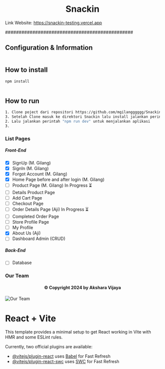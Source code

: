 
# <h1 align="center">Snackin</h1>

Link Website: https://snackin-testing.vercel.app

###############################################

## Configuration & Information
```bash
```


## How to install
```bash
npm install
```

```bash

```

## How to run
```bash
1. Clone poject dari repositori https://github.com/mgilangggggg/Snackin
3. Setelah Clone masuk ke direktori Snackin lalu install jalankan perintah "npm install" di terminal
2. Lalu jalankan perintah "npm run dev" untuk menjalankan aplikasi
3. 
```

### List Pages
##### Front-End
- [x] SignUp (M. Gilang)
- [x] SignIn (M. Gilang)
- [x] Forgot Account (M. Gilang)
- [x] Home Page before and after login (M. Gilang)
- [ ] Product Page (M. Gilang) In Progress ⏳
- [ ] Details Product Page
- [ ] Add Cart Page
- [ ] Checkout Page
- [ ] Order Details Page (Aji) In Progress ⏳
- [ ] Completed Order Page
- [ ] Store Profile Page
- [ ] My Profile
- [x] About Us (Aji)
- [ ] Dashboard Admin (CRUD)
  
##### Back-End
- [ ] Database

### Our Team

<h4 align="center">©️ Copyright 2024 by Akshara Vijaya</h4>

![Our Team](https://github.com/mgilangggggg/Snackin/assets/96936728/bdfb0a84-5bb1-498d-b2c9-551a98989c5c)

# React + Vite

This template provides a minimal setup to get React working in Vite with HMR and some ESLint rules.

Currently, two official plugins are available:

- [@vitejs/plugin-react](https://github.com/vitejs/vite-plugin-react/blob/main/packages/plugin-react/README.md) uses [Babel](https://babeljs.io/) for Fast Refresh
- [@vitejs/plugin-react-swc](https://github.com/vitejs/vite-plugin-react-swc) uses [SWC](https://swc.rs/) for Fast Refresh